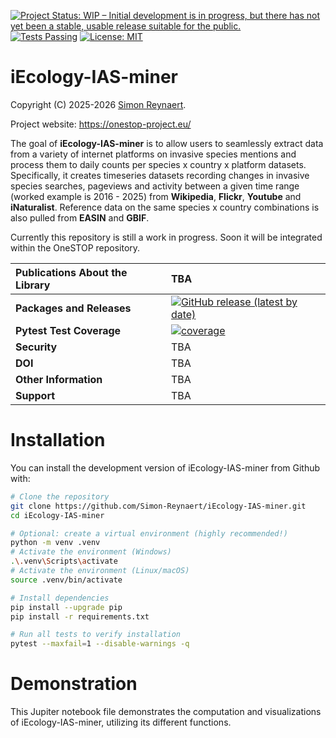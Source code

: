 [![Project Status: WIP – Initial development is in progress, but there has not yet been a stable, usable release suitable for the public.](https://www.repostatus.org/badges/latest/wip.svg)](https://www.repostatus.org/#wip)
[![Tests Passing](https://github.com/Simon-Reynaert/iEcology-IAS-miner/actions/workflows/tests.yml/badge.svg?branch=main)](https://github.com/Simon-Reynaert/iEcology-IAS-miner/actions/workflows/tests.yml)
[![License: MIT](https://img.shields.io/badge/License-MIT-yellow.svg)](https://opensource.org/licenses/MIT)

# iEcology-IAS-miner

Copyright (C) 2025-2026 [Simon Reynaert](https://scholar.google.be/citations?user=yIVCDfoAAAAJ&hl=en).

Project website: https://onestop-project.eu/

The goal of **iEcology-IAS-miner** is to allow users to seamlessly extract data from a variety of internet platforms on invasive species mentions and process them to daily counts per species x country x platform datasets. Specifically, it creates timeseries datasets recording changes in invasive species searches, pageviews and activity between a given time range (worked example is 2016 - 2025) from **Wikipedia**, **Flickr**, **Youtube** and **iNaturalist**. Reference data on the same species x country combinations is also pulled from **EASIN** and **GBIF**.  

Currently this repository is still a work in progress. Soon it will be integrated within the OneSTOP repository.  

| __Publications About the Library__ | TBA |
| :--- | :--- |
| __Packages and Releases__ |  [![GitHub release (latest by date)](https://img.shields.io/github/v/release/Simon-Reynaert/iEcology-IAS-miner?logo=GitHub)](https://github.com/Simon-Reynaert/iEcology-IAS-miner/releases) |
| __Pytest Test Coverage__ | [![coverage](https://img.shields.io/codecov/c/github/Simon-Reynaert/iEcology-IAS-miner/main?style=flat-square)](https://codecov.io/gh/Simon-Reynaert/iEcology-IAS-miner) |
| __Security__ | TBA |
| __DOI__ | TBA |
| __Other Information__ | TBA |
| __Support__ | TBA |

# Installation
You can install the development version of iEcology-IAS-miner from Github with:
```bash
# Clone the repository
git clone https://github.com/Simon-Reynaert/iEcology-IAS-miner.git
cd iEcology-IAS-miner

# Optional: create a virtual environment (highly recommended!)
python -m venv .venv
# Activate the environment (Windows)
.\.venv\Scripts\activate
# Activate the environment (Linux/macOS)
source .venv/bin/activate

# Install dependencies
pip install --upgrade pip
pip install -r requirements.txt

# Run all tests to verify installation
pytest --maxfail=1 --disable-warnings -q
```
# Demonstration
This Jupiter notebook file demonstrates the computation and visualizations of iEcology-IAS-miner, utilizing its different functions. 

